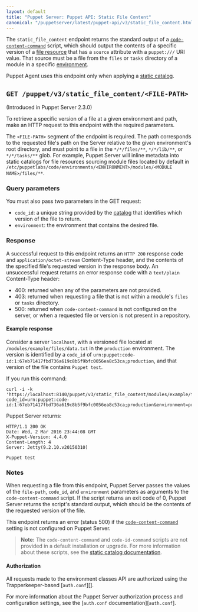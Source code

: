```yaml
---
layout: default
title: "Puppet Server: Puppet API: Static File Content"
canonical: "/puppetserver/latest/puppet-api/v3/static_file_content.html"
---
```


[`code-content-command`]: https://puppet.com/docs/puppetserver/latest/config_file_puppetserver.html
[static catalog]: https://puppet.com/docs/puppet/latest/static_catalogs.html
[catalog]: https://puppet.com/docs/puppet/latest/subsystem_catalog_compilation.html
[file resource]: https://puppet.com/docs/puppet/latest/type.html#file
[environment]: https://puppet.com/docs/puppet/latest/environments_about.html
[auth.conf]: https://puppet.com/docs/puppetserver/latest/config_file_auth.html

The `static_file_content` endpoint returns the standard output of a
[`code-content-command`][] script, which should output the contents of a specific version
of a [file resource][] that has a `source` attribute with a `puppet:///` URI value. That
source must be a file from the `files` or `tasks` directory of a module in a specific [environment][].

Puppet Agent uses this endpoint only when applying a [static catalog][].

## `GET /puppet/v3/static_file_content/<FILE-PATH>`

(Introduced in Puppet Server 2.3.0)

To retrieve a specific version of a file at a given environment and path, make an HTTP
request to this endpoint with the required parameters.

The `<FILE-PATH>` segment of the endpoint is required. The path corresponds to the
requested file's path on the Server relative to the given environment's root directory,
and must point to a file in the `*/*/files/**`, `*/*/lib/**`, or `*/*/tasks/**` glob. For
example, Puppet Server will inline metadata into static catalogs for file resources
sourcing module files located by default in
`/etc/puppetlabs/code/environments/<ENVIRONMENT>/modules/<MODULE NAME>/files/**`.

### Query parameters

You must also pass two parameters in the GET request:

-   `code_id`: a unique string provided by the [catalog][] that identifies which version
    of the file to return.
-   `environment`: the environment that contains the desired file.

### Response

A successful request to this endpoint returns an `HTTP 200` response code and
`application/octet-stream` Content-Type header, and the contents of the specified file's
requested version in the response body. An unsuccessful request returns an error response
code with a `text/plain` Content-Type header:

-   400: returned when any of the parameters are not provided.
-   403: returned when requesting a file that is not within a module's `files` or `tasks`
directory.
-   500: returned when `code-content-command` is not configured on the server, or
when a requested file or version is not present in a repository.

#### Example response

Consider a server `localhost`, with a versioned file located at
`/modules/example/files/data.txt` in the `production` environment. The version is
identified by a `code_id` of
`urn:puppet:code-id:1:67eb71417fbd736a619c8b5f9bfc0056ea8c53ca;production`, and that version of the file contains `Puppet test`.

If you run this command:

```
curl -i -k 'https://localhost:8140/puppet/v3/static_file_content/modules/example/files/data.txt?code_id=urn:puppet:code-id:1:67eb71417fbd736a619c8b5f9bfc0056ea8c53ca;production&environment=production'
```

Puppet Server returns:

```
HTTP/1.1 200 OK
Date: Wed, 2 Mar 2016 23:44:08 GMT
X-Puppet-Version: 4.4.0
Content-Length: 4
Server: Jetty(9.2.10.v20150310)

Puppet test
```

### Notes

When requesting a file from this endpoint, Puppet Server passes the values of the
`file-path`, `code_id`, and `environment` parameters as arguments to the
`code-content-command` script. If the script returns an exit code of 0, Puppet Server
returns the script's standard output, which should be the contents of the requested
version of the file.

This endpoint returns an error (status 500) if the [`code-content-command`][] setting
is not configured on Puppet Server.

> **Note:** The `code-content-command` and `code-id-command` scripts are not provided in a
> default installation or upgrade. For more information about these scripts, see the
> [static catalog documentation](https://puppet.com/docs/puppet/latest/static_catalogs.html).

#### Authorization

All requests made to the environment classes API are authorized using the
Trapperkeeper-based [`auth.conf`][].

For more information about the Puppet Server authorization process and configuration
settings, see the [`auth.conf` documentation][`auth.conf`].
